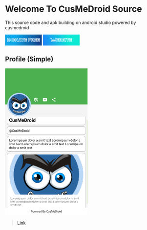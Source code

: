 # Welcome To CusMeDroid Source
This source code and apk building on android studio powered by cusmedroid

[<img alt="Donate Free!" width="120px" src="https://github.com/CusMeDroid/android-studio/blob/main/image/donateme.jpg" />](https://paypal.me/iyortml)
[<img alt="Donate Free!" width="120px" src="https://github.com/CusMeDroid/android-studio/blob/main/image/websiteme.jpg" />](https://cusmedroid.is-best.net)

## Profile (Simple)
![Profile](https://github.com/CusMeDroid/android-studio/blob/main/image/Profile.png)

>[Link](https://github.com/CusMeDroid/android-studio/tree/main/Profile)
